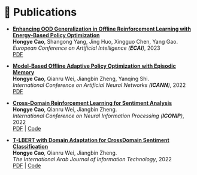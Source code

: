 
# 📝 Publications 
+ **[Enhancing OOD Generalization in Offline Reinforcement Learning with Energy-Based Policy Optimization](https://hyecao.github.io/homepage/)** \
**Hongye Cao**, Shangong Yang, Jing Huo, Xingguo Chen, Yang Gao. \
_European Conference on Artificial Intelligence (**ECAI**)_, 2023 \
[PDF](https://hyecao.github.io/homepage/) 

+ **[Model-Based Offline Adaptive Policy Optimization with Episodic Memory](https://link.springer.com/chapter/10.1007/978-3-031-15931-2_5)**  \
**Hongye Cao**, Qianru Wei, Jiangbin Zheng, Yanqing Shi. \
_International Conference on Artificial Neural Networks (**ICANN**)_, 2022 \
[PDF](https://link.springer.com/chapter/10.1007/978-3-031-15931-2_5) 

+ **[Cross-Domain Reinforcement Learning for Sentiment Analysis](https://link.springer.com/chapter/10.1007/978-981-99-1645-0_53)**  \
**Hongye Cao**, Qianru Wei, Jiangbin Zheng. \
_International Conference on Neural Information Processing (**ICONIP**)_, 2022 \
[PDF](https://link.springer.com/chapter/10.1007/978-981-99-1645-0_53) | [Code](https://github.com/caohongye/CDRL) 

+ **[T-LBERT with Domain Adaptation for CrossDomain Sentiment Classification](https://iajit.org/portal/images/year2023/No.1/21612.pdf)**  \
**Hongye Cao**, Qianru Wei, Jiangbin Zheng. \
_The International Arab Journal of Information Technology_, 2022 \
[PDF](https://iajit.org/portal/images/year2023/No.1/21612.pdf) | [Code](https://github.com/caohongye/NewsClassification)

